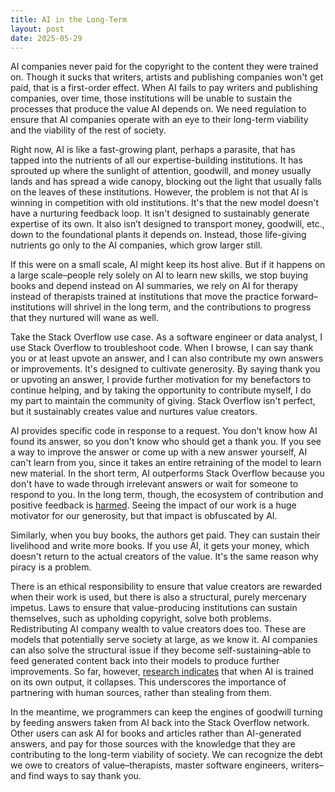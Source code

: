 ```yaml
---
title: AI in the Long-Term
layout: post
date: 2025-05-29
---
```


AI companies never paid for the copyright to the content they were trained on. Though it sucks that writers, artists and publishing companies won't get paid, that is a first-order effect. When AI fails to pay writers and publishing companies, over time, those institutions will be unable to sustain the processes that produce the value AI depends on. We need regulation to ensure that AI companies operate with an eye to their long-term viability and the viability of the rest of society.

Right now, AI is like a fast-growing plant, perhaps a parasite, that has tapped into the nutrients of all our expertise-building institutions. It has sprouted up where the sunlight of attention, goodwill, and money usually lands and has spread a wide canopy, blocking out the light that usually falls on the leaves of these institutions. However, the problem is not that AI is winning in competition with old institutions. It's that the new model doesn't have a nurturing feedback loop. It isn't designed to sustainably generate expertise of its own. It also isn’t designed to transport money, goodwill, etc., down to the foundational plants it depends on. Instead, those life-giving nutrients go only to the AI companies, which grow larger still.

If this were on a small scale, AI might keep its host alive. But if it happens on a large scale–people rely solely on AI to learn new skills, we stop buying books and depend instead on AI summaries, we rely on AI for therapy instead of therapists trained at institutions that move the practice forward–institutions will shrivel in the long term, and the contributions to progress that they nurtured will wane as well.

Take the Stack Overflow use case. As a software engineer or data analyst, I use Stack Overflow to troubleshoot code. When I browse, I can say thank you or at least upvote an answer, and I can also contribute my own answers or improvements. It's designed to cultivate generosity. By saying thank you or upvoting an answer, I provide further motivation for my benefactors to continue helping, and by taking the opportunity to contribute myself, I do my part to maintain the community of giving. Stack Overflow isn't perfect, but it sustainably creates value and nurtures value creators.

AI provides specific code in response to a request. You don't know how AI found its answer, so you don't know who should get a thank you. If you see a way to improve the answer or come up with a new answer yourself, AI can't learn from you, since it takes an entire retraining of the model to learn new material. In the short term, AI outperforms Stack Overflow because you don't have to wade through irrelevant answers or wait for someone to respond to you. In the long term, though, the ecosystem of contribution and positive feedback is [harmed](https://www.linkedin.com/pulse/fall-stack-overflow-how-ai-disrupted-developer-qa-giant-acharya-mgx9c/). Seeing the impact of our work is a huge motivator for our generosity, but that impact is obfuscated by AI.

Similarly, when you buy books, the authors get paid. They can sustain their livelihood and write more books. If you use AI, it gets your money, which doesn't return to the actual creators of the value. It's the same reason why piracy is a problem.

There is an ethical responsibility to ensure that value creators are rewarded when their work is used, but there is also a structural, purely mercenary impetus. Laws to ensure that value-producing institutions can sustain themselves, such as upholding copyright, solve both problems. Redistributing AI company wealth to value creators does too. These are models that potentially serve society at large, as we know it. AI companies can also solve the structural issue if they become self-sustaining–able to feed generated content back into their models to produce further improvements. So far, however, [research indicates](https://www.scientificamerican.com/article/ai-generated-data-can-poison-future-ai-models/) that when AI is trained on its own output, it collapses. This underscores the importance of partnering with human sources, rather than stealing from them. 

In the meantime, we programmers can keep the engines of goodwill turning by feeding answers taken from AI back into the Stack Overflow network. Other users can ask AI for books and articles rather than AI-generated answers, and pay for those sources with the knowledge that they are contributing to the long-term viability of society. We can recognize the debt we owe to creators of value–therapists, master software engineers, writers–and find ways to say thank you.
